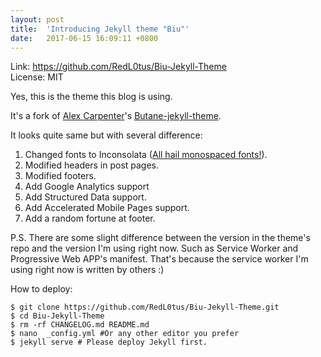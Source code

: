 ```yaml
---
layout: post
title:  'Introducing Jekyll theme "Biu"'
date:   2017-06-15 16:09:11 +0800
---
```


Link: https://github.com/RedL0tus/Biu-Jekyll-Theme  
License: MIT


Yes, this is the theme this blog is using.

It's a fork of [Alex Carpenter](https://github.com/alexcarpenter)'s [Butane-jekyll-theme](https://github.com/alexcarpenter/butane-jekyll-theme).

It looks quite same but with several difference:

1. Changed fonts to Inconsolata ([All hail monospaced fonts!](https://github.com/RedL0tus/Biu-Jekyll-Theme/commit/6d08203aefdb36e7f172d1a15dc47b5df89cde96)).
2. Modified headers in post pages.
3. Modified footers.
4. Add Google Analytics support
5. Add Structured Data support.
6. Add Accelerated Mobile Pages support.
7. Add a random fortune at footer.

P.S. There are some slight difference between the version in the theme's repo and the version I'm using right now. Such as Service Worker and Progressive Web APP's manifest. That's because the service worker I'm using right now is written by others :)

How to deploy:  

    $ git clone https://github.com/RedL0tus/Biu-Jekyll-Theme.git  
    $ cd Biu-Jekyll-Theme  
    $ rm -rf CHANGELOG.md README.md
    $ nano  _config.yml #Or any other editor you prefer   
    $ jekyll serve # Please deploy Jekyll first.  